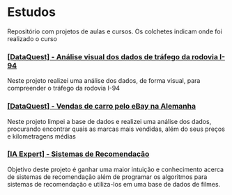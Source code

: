 # Estudos
Repositório com projetos de aulas e cursos. Os colchetes indicam onde foi realizado o curso

### [[DataQuest] - Análise visual dos dados de tráfego da rodovia I-94](https://github.com/GCAntunes/Estudos/blob/main/trafego_veiculos.ipynb)
Neste projeto realizei uma análise dos dados, de forma visual, para compreender o tráfego da rodovia  I-94

### [[DataQuest] - Vendas de carro pelo eBay na Alemanha](https://github.com/GCAntunes/Estudos/blob/main/vendas_carro.ipynb)
Neste projeto limpei a base de dados e realizei uma análise dos dados, procurando encontrar quais as marcas mais vendidas, além do seus preços e kilometragens médias

### [[IA Expert] - Sistemas de Recomendação](https://github.com/GCAntunes/Estudos/blob/main/sistemas_de_recomenda%C3%A7%C3%A3o.ipynb)
Objetivo deste projeto é ganhar uma maior intuição e conhecimento acerca de sistemas de recomendação além de programar os algoritmos para sistemas de recomendação e utiliza-los em uma base de dados de filmes.
